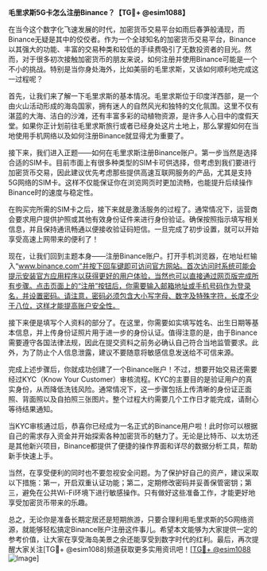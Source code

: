 **毛里求斯5G卡怎么注册Binance？【TG💪+ @esim1088】**

在当今这个数字化飞速发展的时代，加密货币交易平台如雨后春笋般涌现，而Binance无疑是其中的佼佼者。作为一个全球知名的加密货币交易平台，Binance以其强大的功能、丰富的交易种类和较低的手续费吸引了无数投资者的目光。然而，对于很多初次接触加密货币的朋友来说，如何注册并使用Binance可能是一个不小的挑战。特别是当你身处海外，比如美丽的毛里求斯，又该如何顺利地完成这一过程呢？

首先，让我们来了解一下毛里求斯的基本情况。毛里求斯位于印度洋西部，是一个由火山活动形成的海岛国家，拥有迷人的自然风光和独特的文化氛围。这里不仅有湛蓝的大海、洁白的沙滩，还有丰富多彩的动植物资源，是许多人心目中的度假天堂。如果你正计划前往毛里求斯旅行或者已经身处这片土地上，那么掌握如何在当地使用手机网络以及如何注册Binance就显得尤为重要了。

接下来，我们进入正题——如何在毛里求斯注册Binance账户。第一步当然是选择合适的SIM卡。目前市面上有很多种类型的SIM卡可供选择，但考虑到我们要进行加密货币交易，因此建议优先考虑那些提供高速互联网服务的产品，尤其是支持5G网络的SIM卡。这样不仅能保证你在浏览网页时更加流畅，也能提升后续操作Binance时的速度与稳定性。

在购买完所需的SIM卡之后，接下来就是激活服务的过程了。通常情况下，运营商会要求用户提供护照或其他有效身份证件来进行身份验证。确保按照指示填写相关信息，并且保持通讯畅通以便接收验证码短信。一旦完成了初步设置，就可以开始享受高速上网带来的便利了！

现在，让我们回到主题本身——注册Binance账户。打开手机浏览器，在地址栏输入“www.binance.com”并按下回车键即可访问官方网站。首次访问时系统可能会提示安装官方应用程序以获得更好的用户体验，当然也可以直接通过网页版完成所有步骤。点击页面上的“注册”按钮后，你需要输入邮箱地址或手机号码作为登录名，并设置密码。请注意，密码必须包含大小写字母、数字及特殊字符，长度不少于八位，这样才能提高账户安全性。

接下来便是填写个人资料的部分了。在这里，你需要如实填写姓名、出生日期等基本信息，并上传身份证照片用于进一步的身份认证。值得注意的是，由于Binance需要遵守各国法律法规，因此在提交资料之前务必确认自己符合当地监管要求。此外，为了防止个人信息泄露，建议不要随意将敏感信息发送给不可信来源。

完成上述步骤后，你就成功创建了一个Binance账户！不过，想要开始交易还需要经过KYC（Know Your Customer）审核流程。KYC的主要目的是验证用户的真实身份，从而降低洗钱风险。通常情况下，这一步骤包括上传清晰的身份证正面照、背面照以及自拍照三张图片。整个过程大约需要几个工作日才能完成，请耐心等待结果通知。

当KYC审核通过后，恭喜你已经成为一名正式的Binance用户啦！此时你可以根据自己的需求存入资金并开始探索各种加密货币的魅力了。无论是比特币、以太坊还是其他新兴项目，Binance都提供了便捷的操作界面和详尽的数据分析工具，帮助新手快速上手。

当然，在享受便利的同时也不要忽视安全问题。为了保护好自己的资产，建议采取以下措施：第一，开启双重认证功能；第二，定期修改密码并妥善保管密钥；第三，避免在公共Wi-Fi环境下进行敏感操作。只有做好这些准备工作，才能更好地享受加密货币带来的乐趣。

总之，无论你是准备长期定居还是短期旅游，只要合理利用毛里求斯的5G网络资源，就能够轻松搞定Binance账户注册这件事儿。希望本文能够为大家提供一定的参考价值，让大家在享受海岛美景之余还能享受到数字时代的红利。最后，再次提醒大家关注[TG💪+ @esim1088]频道获取更多实用资讯吧！[[TG💪+ @esim1088](https://t.me/s/esim1088) ![Image](https://i.postimg.cc/4NQfJmqS/Snipaste-2025-05-13-00-14-12.png)]